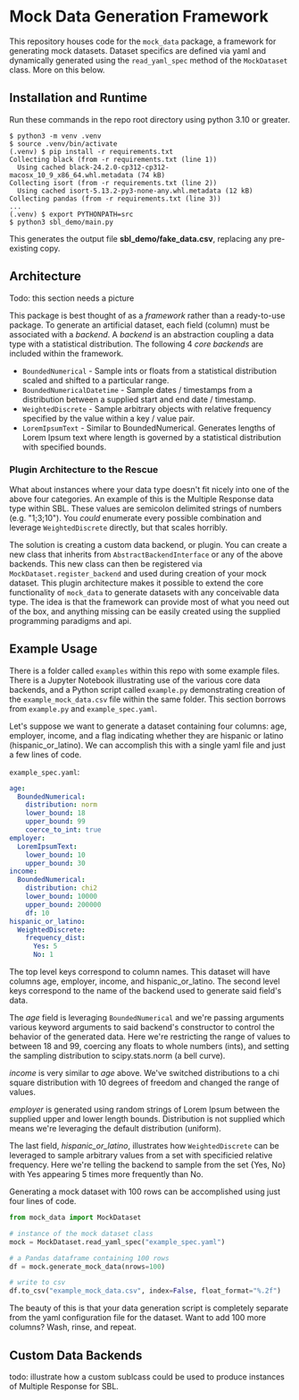 # Mock Data Generation Framework

This repository houses code for the `mock_data` package, a framework for generating mock datasets. Dataset specifics are defined via yaml and dynamically generated using the `read_yaml_spec` method of the `MockDataset` class. More on this below. 

## Installation and Runtime

Run these commands in the repo root directory using python 3.10 or greater.

```
$ python3 -m venv .venv
$ source .venv/bin/activate
(.venv) $ pip install -r requirements.txt
Collecting black (from -r requirements.txt (line 1))
  Using cached black-24.2.0-cp312-cp312-macosx_10_9_x86_64.whl.metadata (74 kB)
Collecting isort (from -r requirements.txt (line 2))
  Using cached isort-5.13.2-py3-none-any.whl.metadata (12 kB)
Collecting pandas (from -r requirements.txt (line 3))
...
(.venv) $ export PYTHONPATH=src
$ python3 sbl_demo/main.py
```

This generates the output file **sbl_demo/fake_data.csv**, replacing any pre-existing copy.

## Architecture

Todo: this section needs a picture

This package is best thought of as a _framework_ rather than a ready-to-use package. To generate an artificial dataset, each field (column) must be associated with a _backend_. A _backend_ is an abstraction coupling a data type with a statistical distribution. The following 4 _core backends_ are included within the framework. 
- `BoundedNumerical` - Sample ints or floats from a statistical distribution scaled and shifted to a particular range. 
- `BoundedNumericalDatetime` - Sample dates / timestamps from a distribution between a supplied start and end date / timestamp. 
- `WeightedDiscrete` - Sample arbitrary objects with relative frequency specified by the value within a key / value pair.
- `LoremIpsumText` - Similar to BoundedNumerical. Generates lengths of Lorem Ipsum text where length is governed by a statistical distribution with specified bounds. 

### Plugin Architecture to the Rescue

What about instances where your data type doesn't fit nicely into one of the above four categories. An example of this is the Multiple Response data type within SBL. These values are semicolon delimited strings of numbers (e.g. "1;3;10"). You _could_ enumerate every possible combination and leverage `WeightedDiscrete` directly, but that scales horribly. 

The solution is creating a custom data backend, or plugin. You can create a new class that inherits from `AbstractBackendInterface` or any of the above backends. This new class can then be registered via `MockDataset.register_backend` and used during creation of your mock dataset. This plugin architecture makes it possible to extend the core functionality of `mock_data` to generate datasets with any conceivable data type. The idea is that the framework can provide most of what you need out of the box, and anything missing can be easily created using the supplied programming paradigms and api. 

## Example Usage

There is a folder called `examples` within this repo with some example files. There is a Jupyter Notebook illustrating use of the various core data backends, and a Python script called `example.py` demonstrating creation of the `example_mock_data.csv` file within the same folder. This section borrows from `example.py` and `example_spec.yaml`. 

Let's suppose we want to generate a dataset containing four columns: age, employer, income, and a flag indicating whether they are hispanic or latino (hispanic_or_latino). We can accomplish this with a single yaml file and just a few lines of code. 

`example_spec.yaml`:

```yaml
age:
  BoundedNumerical:
    distribution: norm
    lower_bound: 18
    upper_bound: 99
    coerce_to_int: true
employer:
  LoremIpsumText:
    lower_bound: 10
    upper_bound: 30
income:
  BoundedNumerical:
    distribution: chi2
    lower_bound: 10000
    upper_bound: 200000
    df: 10
hispanic_or_latino:
  WeightedDiscrete:
    frequency_dist:
      Yes: 5
      No: 1
```

The top level keys correspond to column names. This dataset will have columns age, employer, income, and hispanic_or_latino. The second level keys correspond to the name of the backend used to generate said field's data. 

The _age_ field is leveraging `BoundedNumerical` and we're passing arguments various keyword arguments to said backend's constructor to control the behavior of the generated data. Here we're restricting the range of values to between 18 and 99, coercing any floats to whole numbers (ints), and setting the sampling distribution to scipy.stats.norm (a bell curve). 

_income_ is very similar to _age_ above. We've switched distributions to a chi square distribution with 10 degrees of freedom and changed the range of values. 

_employer_ is generated using random strings of Lorem Ipsum between the supplied upper and lower length bounds. Distribution is not supplied which means we're leveraging the default distribution (uniform). 

The last field, *hispanic_or_latino*, illustrates how `WeightedDiscrete` can be leveraged to sample arbitrary values from a set with specificied relative frequency. Here we're telling the backend to sample from the set {Yes, No} with Yes appearing 5 times more frequently than No. 

Generating a mock dataset with 100 rows can be accomplished using just four lines of code. 
```python
from mock_data import MockDataset

# instance of the mock dataset class
mock = MockDataset.read_yaml_spec("example_spec.yaml")

# a Pandas dataframe containing 100 rows
df = mock.generate_mock_data(nrows=100)

# write to csv
df.to_csv("example_mock_data.csv", index=False, float_format="%.2f")
```

The beauty of this is that your data generation script is completely separate from the yaml configuration file for the dataset. Want to add 100 more columns? Wash, rinse, and repeat. 

## Custom Data Backends

todo: illustrate how a custom sublcass could be used to produce instances of Multiple Response for SBL. 
